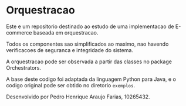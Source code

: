 # Orquestracao
Este e um repositorio destinado ao estudo de uma implementacao de E-commerce 
baseada em orquestracao.

Todos os componentes sao simplificados ao maximo, nao havendo verificacoes de
seguranca e integridade do sistema.

A orquestracao pode ser observada a partir das classes no package Orchestrators.

A base deste codigo foi adaptada da linguagem Python para Java, e o codigo original
pode ser obtido no diretorio `exemplos`.

Desenvolvido por Pedro Henrique Araujo Farias, 10265432.
